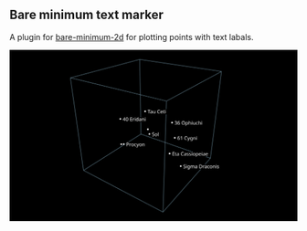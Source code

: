 ## Bare minimum text marker

A plugin for [bare-minimum-2d](https://www.npmjs.com/package/bare-minimum-2d) for plotting points with text labals.

![](./example/public/favicon.svg)

